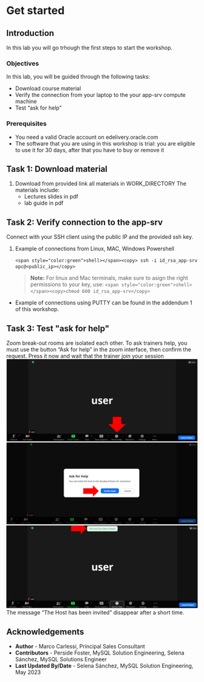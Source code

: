 # Get started

## Introduction
In this lab you will go trhough the first steps to start the workshop.

### Objectives

In this lab, you will be guided through the following tasks:
* Download course material
* Verify the connection from your laptop to the your app-srv compute machine
* Test “ask for help”

### Prerequisites 

* You need a valid Oracle account on edelivery.oracle.com
* The software that you are using in this workshop is trial: you are eligible to use it for 30 days, after that you have to buy or remove it

## Task 1: Download material 
1. Download from provided link all materials in WORK_DIRECTORY
    The materials include:
    * Lectures slides in pdf
    * lab guide in pdf

## Task 2: Verify connection to the app-srv 

Connect with your SSH client using the public IP and the provided ssh key.

1. Example of connections from Linux, MAC, Windows Powershell
	```
    <span style="color:green">shell></span><copy> ssh -i id_rsa_app-srv opc@<public_ip></copy>
    ```

    > **Note:**   For linux and Mac terminals, make sure to asign the right permissions to your key, use:
        ```
        <span style="color:green">shell></span><copy>chmod 600 id_rsa_app-srv</copy>
        ```

* Example of connections using PUTTY can be found in the addendum 1 of this workshop.

## Task 3: Test "ask for help"
Zoom break-out rooms are isolated each other.
To ask trainers help, you must use the button “Ask for help” in the zoom interface, then confirm the request. Press it now and wait that the trainer join your session
    ![MYSQLEE](./images/zoom-ask-help.png "zoom ask help")
    ![MYSQLEE](./images/zoom-ask-help-pressed.png "zoom ask help pressed")
    ![MYSQLEE](./images/zoom-host-invited.png "zoom host invited")
The message “The Host has been invited” disappear after a short time.

## Acknowledgements
* **Author** - Marco Carlessi, Principal Sales Consultant
* **Contributors** -  Perside Foster, MySQL Solution Engineering, Selena Sánchez, MySQL Solutions Engineer
* **Last Updated By/Date** - Selena Sánchez, MySQL Solution Engineering, May 2023

